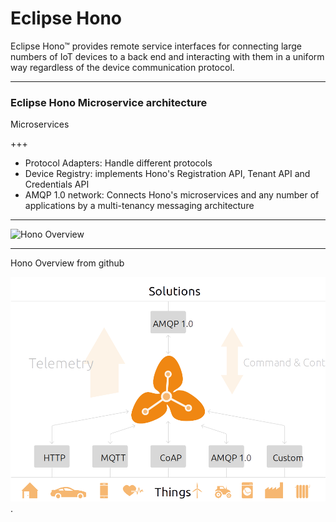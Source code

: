# Eclipse Hono 

Eclipse Hono™ provides remote service interfaces for connecting large numbers of IoT devices to a back 
end and interacting with them in a uniform way regardless of the device communication protocol. 

---

### Eclipse Hono Microservice architecture

Microservices

+++
- Protocol Adapters: Handle different protocols
- Device Registry: implements Hono's Registration API, Tenant API and Credentials API
- AMQP 1.0 network: Connects Hono's microservices and any number of applications by a multi-tenancy
        messaging architecture


---



![Hono Overview](http://www.eclipse.org/hono/images/hono_landing_page.svg)

---
Hono Overview from github

![Hono Overview](https://github.com/sysexcontrol/git-pitch-demo/blob/master/images/hono_landing_page.png?raw=true).


